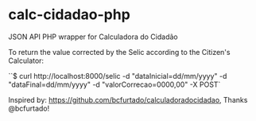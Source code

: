 # calc-cidadao-php
JSON API PHP wrapper for Calculadora do Cidadão

To return the value corrected by the Selic according to the Citizen's Calculator:

``$ curl http://localhost:8000/selic -d "dataInicial=dd/mm/yyyy" -d "dataFinal=dd/mm/yyyy" -d "valorCorrecao=0000,00" -X POST`

Inspired by:  https://github.com/bcfurtado/calculadoradocidadao, Thanks @bcfurtado!
